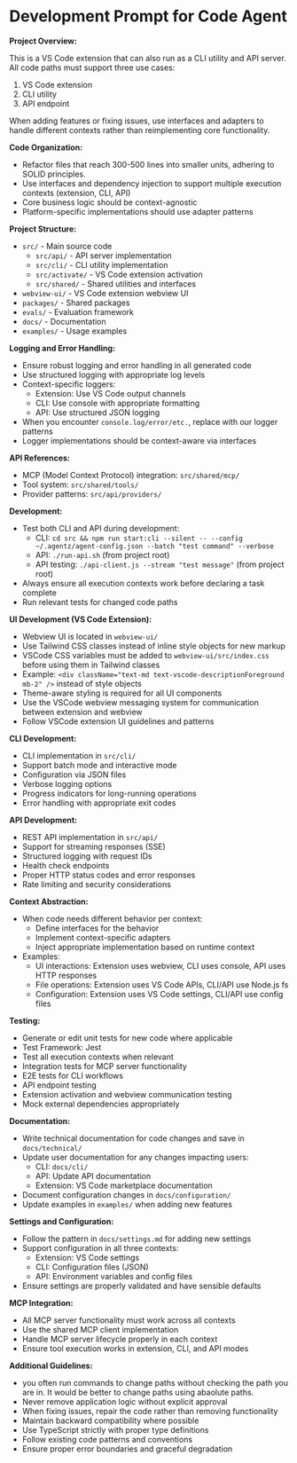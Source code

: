 # Development Prompt for Code Agent

**Project Overview:**

This is a VS Code extension that can also run as a CLI utility and API server. All code paths must support three use cases:

1. VS Code extension
2. CLI utility
3. API endpoint

When adding features or fixing issues, use interfaces and adapters to handle different contexts rather than reimplementing core functionality.

**Code Organization:**

- Refactor files that reach 300-500 lines into smaller units, adhering to SOLID principles.
- Use interfaces and dependency injection to support multiple execution contexts (extension, CLI, API)
- Core business logic should be context-agnostic
- Platform-specific implementations should use adapter patterns

**Project Structure:**

- `src/` - Main source code
    - `src/api/` - API server implementation
    - `src/cli/` - CLI utility implementation
    - `src/activate/` - VS Code extension activation
    - `src/shared/` - Shared utilities and interfaces
- `webview-ui/` - VS Code extension webview UI
- `packages/` - Shared packages
- `evals/` - Evaluation framework
- `docs/` - Documentation
- `examples/` - Usage examples

**Logging and Error Handling:**

- Ensure robust logging and error handling in all generated code
- Use structured logging with appropriate log levels
- Context-specific loggers:
    - Extension: Use VS Code output channels
    - CLI: Use console with appropriate formatting
    - API: Use structured JSON logging
- When you encounter `console.log/error/etc.`, replace with our logger patterns
- Logger implementations should be context-aware via interfaces

**API References:**

- MCP (Model Context Protocol) integration: `src/shared/mcp/`
- Tool system: `src/shared/tools/`
- Provider patterns: `src/api/providers/`

**Development:**

- Test both CLI and API during development:
    - CLI: `cd src && npm run start:cli --silent -- --config ~/.agentz/agent-config.json --batch "test command" --verbose`
    - API: `./run-api.sh` (from project root)
    - API testing: `./api-client.js --stream "test message"` (from project root)
- Always ensure all execution contexts work before declaring a task complete
- Run relevant tests for changed code paths

**UI Development (VS Code Extension):**

- Webview UI is located in `webview-ui/`
- Use Tailwind CSS classes instead of inline style objects for new markup
- VSCode CSS variables must be added to `webview-ui/src/index.css` before using them in Tailwind classes
- Example: `<div className="text-md text-vscode-descriptionForeground mb-2" />` instead of style objects
- Theme-aware styling is required for all UI components
- Use the VSCode webview messaging system for communication between extension and webview
- Follow VSCode extension UI guidelines and patterns

**CLI Development:**

- CLI implementation in `src/cli/`
- Support batch mode and interactive mode
- Configuration via JSON files
- Verbose logging options
- Progress indicators for long-running operations
- Error handling with appropriate exit codes

**API Development:**

- REST API implementation in `src/api/`
- Support for streaming responses (SSE)
- Structured logging with request IDs
- Health check endpoints
- Proper HTTP status codes and error responses
- Rate limiting and security considerations

**Context Abstraction:**

- When code needs different behavior per context:
    - Define interfaces for the behavior
    - Implement context-specific adapters
    - Inject appropriate implementation based on runtime context
- Examples:
    - UI interactions: Extension uses webview, CLI uses console, API uses HTTP responses
    - File operations: Extension uses VS Code APIs, CLI/API use Node.js fs
    - Configuration: Extension uses VS Code settings, CLI/API use config files

**Testing:**

- Generate or edit unit tests for new code where applicable
- Test Framework: Jest
- Test all execution contexts when relevant
- Integration tests for MCP server functionality
- E2E tests for CLI workflows
- API endpoint testing
- Extension activation and webview communication testing
- Mock external dependencies appropriately

**Documentation:**

- Write technical documentation for code changes and save in `docs/technical/`
- Update user documentation for any changes impacting users:
    - CLI: `docs/cli/`
    - API: Update API documentation
    - Extension: VS Code marketplace documentation
- Document configuration changes in `docs/configuration/`
- Update examples in `examples/` when adding new features

**Settings and Configuration:**

- Follow the pattern in `docs/settings.md` for adding new settings
- Support configuration in all three contexts:
    - Extension: VS Code settings
    - CLI: Configuration files (JSON)
    - API: Environment variables and config files
- Ensure settings are properly validated and have sensible defaults

**MCP Integration:**

- All MCP server functionality must work across all contexts
- Use the shared MCP client implementation
- Handle MCP server lifecycle properly in each context
- Ensure tool execution works in extension, CLI, and API modes

**Additional Guidelines:**

- you often run commands to change paths without checking the path you are in. It would be better to change paths using abaolute paths.
- Never remove application logic without explicit approval
- When fixing issues, repair the code rather than removing functionality
- Maintain backward compatibility where possible
- Use TypeScript strictly with proper type definitions
- Follow existing code patterns and conventions
- Ensure proper error boundaries and graceful degradation
